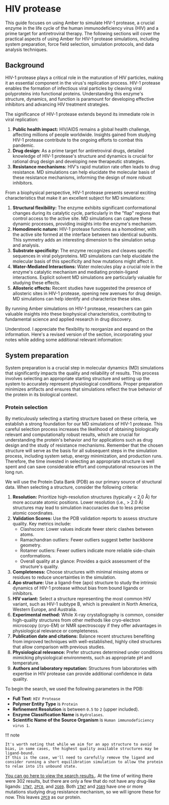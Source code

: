 # HIV protease

This guide focuses on using Amber to simulate HIV-1 protease, a crucial enzyme in the life cycle of the human immunodeficiency virus (HIV) and a prime target for antiretroviral therapy.
The following sections will cover the practical aspects of using Amber for HIV-1 protease simulations, including system preparation, force field selection, simulation protocols, and data analysis techniques.

## Background

HIV-1 protease plays a critical role in the maturation of HIV particles, making it an essential component in the virus's replication process.
HIV-1 protease enables the formation of infectious viral particles by cleaving viral polyproteins into functional proteins.
Understanding this enzyme's structure, dynamics, and function is paramount for developing effective inhibitors and advancing HIV treatment strategies.

The significance of HIV-1 protease extends beyond its immediate role in viral replication:

1.  **Public health impact:** HIV/AIDS remains a global health challenge, affecting millions of people worldwide. Insights gained from studying HIV-1 protease contribute to the ongoing efforts to combat this pandemic.
2.  **Drug design:** As a prime target for antiretroviral drugs, detailed knowledge of HIV-1 protease's structure and dynamics is crucial for rational drug design and developing new therapeutic strategies.
3.  **Resistance mechanisms:** HIV's rapid mutation rate often leads to drug resistance. MD simulations can help elucidate the molecular basis of these resistance mechanisms, informing the design of more robust inhibitors.

From a biophysical perspective, HIV-1 protease presents several exciting characteristics that make it an excellent subject for MD simulations:

1.  **Structural flexibility:** The enzyme exhibits significant conformational changes during its catalytic cycle, particularly in the "flap" regions that control access to the active site.
    MD simulations can capture these dynamic processes, providing insights into the enzyme's mechanism.
2.  **Homodimeric nature:** HIV-1 protease functions as a homodimer, with the active site formed at the interface between two identical subunits.
    This symmetry adds an interesting dimension to the simulation setup and analysis.
3.  **Substrate specificity:** The enzyme recognizes and cleaves specific sequences in viral polyproteins.
    MD simulations can help elucidate the molecular basis of this specificity and how mutations might affect it.
4.  **Water-Mediated Interactions:** Water molecules play a crucial role in the enzyme's catalytic mechanism and mediating protein-ligand interactions.
 Explicit solvent MD simulations are particularly valuable for studying these effects.
5.  **Allosteric effects:** Recent studies have suggested the presence of allosteric sites in HIV-1 protease, opening new avenues for drug design.
    MD simulations can help identify and characterize these sites.

By running Amber simulations on HIV-1 protease, researchers can gain valuable insights into these biophysical characteristics, contributing to fundamental science and applied research in drug discovery.

Understood. I appreciate the flexibility to reorganize and expand on the information. Here's a revised version of the section, incorporating your notes while adding some additional relevant information:

## System preparation

System preparation is a crucial step in molecular dynamics (MD) simulations that significantly impacts the quality and reliability of results.
This process involves selecting an appropriate starting structure and setting up the system to accurately represent physiological conditions.
Proper preparation minimizes artifacts and ensures that simulations reflect the true behavior of the protein in its biological context.

### Protein selection

By meticulously selecting a starting structure based on these criteria, we establish a strong foundation for our MD simulations of HIV-1 protease.
This careful selection process increases the likelihood of obtaining biologically relevant and computationally robust results, which are crucial for understanding the protein's behavior and for applications such as drug design and the study of resistance mechanisms.
Remember that the chosen structure will serve as the basis for all subsequent steps in the simulation process, including system setup, energy minimization, and production runs.
Therefore, the time invested in selecting an appropriate structure is well spent and can save considerable effort and computational resources in the long run.

We will use the Protein Data Bank (PDB) as our primary source of structural data.
When selecting a structure, consider the following criteria:

1.  **Resolution:** Prioritize high-resolution structures (typically < 2.0 Å) for more accurate atomic positions.
    Lower resolution (i.e., > 2.0 Å) structures may lead to simulation inaccuracies due to less precise atomic coordinates.
2.  **Validation Scores:** Use the PDB validation reports to assess structure quality.
    Key metrics include:
    -   Clashscore: Lower values indicate fewer steric clashes between atoms.
    -   Ramachandran outliers: Fewer outliers suggest better backbone geometry.
    -   Rotamer outliers: Fewer outliers indicate more reliable side-chain conformations.
    -   Overall quality at a glance: Provides a quick assessment of the structure's quality.
3.  **Completeness:** Choose structures with minimal missing atoms or residues to reduce uncertainties in the simulation.
4.  **Apo structure:** Use a ligand-free (apo) structure to study the intrinsic dynamics of HIV-1 protease without bias from bound ligands or inhibitors.
5.  **HIV variant:** Select a structure representing the most common HIV variant, such as HIV-1 subtype B, which is prevalent in North America, Western Europe, and Australia.
6.  **Experimental method:** While X-ray crystallography is common, consider high-quality structures from other methods like cryo-electron microscopy (cryo-EM) or NMR spectroscopy if they offer advantages in physiological relevance or completeness.
7.  **Publication date and citations:** Balance recent structures benefiting from improved techniques with well-established, highly cited structures that allow comparison with previous studies.
8.  **Physiological relevance:** Prefer structures determined under conditions mimicking physiological environments, such as appropriate pH and temperature.
9.  **Authors and laboratory reputation:** Structures from laboratories with expertise in HIV protease can provide additional confidence in data quality.

To begin the search, we used the following parameters in the PDB:

-   **Full Text**: `HIV Protease`
-   **Polymer Entity Type** is `Protein`
-   **Refinement Resolution** is between `0.5` to `2` (upper included).
-   **Enzyme Classification Name** is `Hydrolases`.
-   **Scientific Name of the Source Organism** is `Human immunodeficiency virus 1`.

!!! note

    It's worth noting that while we aim for an apo structure to avoid bias, in some cases, the highest quality available structures may be ligand-bound.
    If this is the case, we'll need to carefully remove the ligand and consider running a short equilibration simulation to allow the protein to relax into its unbound state.

[You can go here to view the search results.][hiv-search].
At the time of writing there were 302 results, but there are only a few that do not have any drug-like ligands: [`1TW7`](https://www.rcsb.org/structure/1TW7), [`2PC0`](https://www.rcsb.org/structure/2PC0), and [`2G69`](https://www.rcsb.org/structure/2G69).
Both [`1TW7`](https://www.rcsb.org/structure/1TW7) and [`2G69`](https://www.rcsb.org/structure/2G69) have one or more mutations studying drug resistance mechanism, so we will ignore these for now.
This leaves [`2PC0`](https://www.rcsb.org/structure/2PC0) as our protein.

<div id="hiv-protease-view" class="mol-container"></div>
<script>
var uri = './files/structures/2PC0.pdb';
jQuery.ajax( uri, {
    success: function(data) {
        // https://3dmol.org/doc/GLViewer.html
        let viewer = $3Dmol.createViewer(
            document.querySelector('#hiv-protease-view'),
            { backgroundAlpha: '0.0' }
        );
        viewer.addModelsAsFrames(data, "pdb");
        viewer.setStyle({}, {cartoon: {color: 'spectrum'}});
        viewer.center({chain: 'A'})
        viewer.setClickable({}, true, function(atom,viewer,event,container) {
            console.log(viewer.getView());
        });
        viewer.render();
    },
    error: function(hdr, status, err) {
        console.error( "Failed to load " + uri + ": " + err );
    },
});
</script>

<!-- LINKS -->

[hiv-search]: https://www.rcsb.org/search?request=%7B%22query%22%3A%7B%22type%22%3A%22group%22%2C%22nodes%22%3A%5B%7B%22type%22%3A%22group%22%2C%22nodes%22%3A%5B%7B%22type%22%3A%22group%22%2C%22nodes%22%3A%5B%7B%22type%22%3A%22terminal%22%2C%22service%22%3A%22full_text%22%2C%22parameters%22%3A%7B%22value%22%3A%22HIV%20Protease%22%7D%7D%5D%2C%22logical_operator%22%3A%22and%22%7D%5D%2C%22logical_operator%22%3A%22and%22%2C%22label%22%3A%22full_text%22%7D%2C%7B%22type%22%3A%22group%22%2C%22nodes%22%3A%5B%7B%22type%22%3A%22group%22%2C%22nodes%22%3A%5B%7B%22type%22%3A%22group%22%2C%22nodes%22%3A%5B%7B%22type%22%3A%22terminal%22%2C%22service%22%3A%22text%22%2C%22parameters%22%3A%7B%22attribute%22%3A%22entity_poly.rcsb_entity_polymer_type%22%2C%22value%22%3A%22Protein%22%2C%22operator%22%3A%22exact_match%22%7D%7D%5D%2C%22logical_operator%22%3A%22or%22%2C%22label%22%3A%22entity_poly.rcsb_entity_polymer_type%22%7D%2C%7B%22type%22%3A%22group%22%2C%22nodes%22%3A%5B%7B%22type%22%3A%22terminal%22%2C%22service%22%3A%22text%22%2C%22parameters%22%3A%7B%22attribute%22%3A%22rcsb_entry_info.resolution_combined%22%2C%22value%22%3A%7B%22from%22%3A0.5%2C%22to%22%3A2%2C%22include_lower%22%3Atrue%2C%22include_upper%22%3Atrue%7D%2C%22operator%22%3A%22range%22%7D%7D%5D%2C%22logical_operator%22%3A%22or%22%2C%22label%22%3A%22rcsb_entry_info.resolution_combined%22%7D%2C%7B%22type%22%3A%22group%22%2C%22nodes%22%3A%5B%7B%22type%22%3A%22group%22%2C%22nodes%22%3A%5B%7B%22type%22%3A%22terminal%22%2C%22service%22%3A%22text%22%2C%22parameters%22%3A%7B%22attribute%22%3A%22rcsb_polymer_entity.rcsb_ec_lineage.name%22%2C%22value%22%3A%22Hydrolases%22%2C%22operator%22%3A%22exact_match%22%7D%7D%5D%2C%22logical_operator%22%3A%22and%22%7D%5D%2C%22logical_operator%22%3A%22or%22%2C%22label%22%3A%22rcsb_polymer_entity.rcsb_ec_lineage.name%22%7D%5D%2C%22logical_operator%22%3A%22and%22%7D%2C%7B%22type%22%3A%22group%22%2C%22nodes%22%3A%5B%7B%22type%22%3A%22group%22%2C%22nodes%22%3A%5B%7B%22type%22%3A%22terminal%22%2C%22service%22%3A%22text%22%2C%22parameters%22%3A%7B%22attribute%22%3A%22rcsb_entity_source_organism.ncbi_scientific_name%22%2C%22value%22%3A%22Human%20immunodeficiency%20virus%201%22%2C%22operator%22%3A%22exact_match%22%7D%7D%5D%2C%22logical_operator%22%3A%22or%22%2C%22label%22%3A%22rcsb_entity_source_organism.ncbi_scientific_name%22%7D%5D%2C%22logical_operator%22%3A%22and%22%7D%5D%2C%22logical_operator%22%3A%22and%22%2C%22label%22%3A%22text%22%7D%5D%2C%22logical_operator%22%3A%22and%22%7D%2C%22return_type%22%3A%22entry%22%2C%22request_options%22%3A%7B%22paginate%22%3A%7B%22start%22%3A0%2C%22rows%22%3A25%7D%2C%22results_content_type%22%3A%5B%22experimental%22%5D%2C%22sort%22%3A%5B%7B%22sort_by%22%3A%22score%22%2C%22direction%22%3A%22desc%22%7D%5D%2C%22scoring_strategy%22%3A%22combined%22%7D%2C%22request_info%22%3A%7B%22query_id%22%3A%229bf9fe45638e11d563f8a0807116b29a%22%7D%7D
